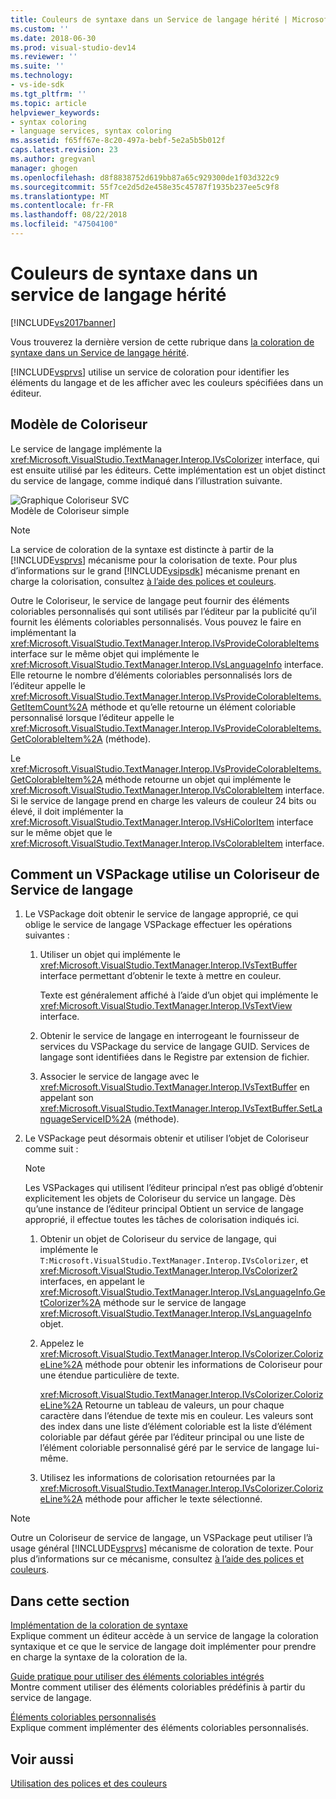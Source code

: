 ```yaml
---
title: Couleurs de syntaxe dans un Service de langage hérité | Microsoft Docs
ms.custom: ''
ms.date: 2018-06-30
ms.prod: visual-studio-dev14
ms.reviewer: ''
ms.suite: ''
ms.technology:
- vs-ide-sdk
ms.tgt_pltfrm: ''
ms.topic: article
helpviewer_keywords:
- syntax coloring
- language services, syntax coloring
ms.assetid: f65ff67e-8c20-497a-bebf-5e2a5b5b012f
caps.latest.revision: 23
ms.author: gregvanl
manager: ghogen
ms.openlocfilehash: d8f8838752d619bb87a65c929300de1f03d322c9
ms.sourcegitcommit: 55f7ce2d5d2e458e35c45787f1935b237ee5c9f8
ms.translationtype: MT
ms.contentlocale: fr-FR
ms.lasthandoff: 08/22/2018
ms.locfileid: "47504100"
---
```

# <a name="syntax-coloring-in-a-legacy-language-service"></a>Couleurs de syntaxe dans un service de langage hérité
[!INCLUDE[vs2017banner](../../includes/vs2017banner.md)]

Vous trouverez la dernière version de cette rubrique dans [la coloration de syntaxe dans un Service de langage hérité](https://docs.microsoft.com/visualstudio/extensibility/internals/syntax-coloring-in-a-legacy-language-service).  
  
[!INCLUDE[vsprvs](../../includes/vsprvs-md.md)] utilise un service de coloration pour identifier les éléments du langage et de les afficher avec les couleurs spécifiées dans un éditeur.  
  
## <a name="colorizer-model"></a>Modèle de Coloriseur  
 Le service de langage implémente la <xref:Microsoft.VisualStudio.TextManager.Interop.IVsColorizer> interface, qui est ensuite utilisé par les éditeurs. Cette implémentation est un objet distinct du service de langage, comme indiqué dans l’illustration suivante.  
  
 ![Graphique Coloriseur SVC](../../extensibility/internals/media/figlgsvccolorizer.gif "FigLgSvcColorizer")  
Modèle de Coloriseur simple  
  
> [!NOTE]
>  La service de coloration de la syntaxe est distincte à partir de la [!INCLUDE[vsprvs](../../includes/vsprvs-md.md)] mécanisme pour la colorisation de texte. Pour plus d’informations sur le grand [!INCLUDE[vsipsdk](../../includes/vsipsdk-md.md)] mécanisme prenant en charge la colorisation, consultez [à l’aide des polices et couleurs](../../extensibility/using-fonts-and-colors.md).  
  
 Outre le Coloriseur, le service de langage peut fournir des éléments coloriables personnalisés qui sont utilisés par l’éditeur par la publicité qu’il fournit les éléments coloriables personnalisés. Vous pouvez le faire en implémentant la <xref:Microsoft.VisualStudio.TextManager.Interop.IVsProvideColorableItems> interface sur le même objet qui implémente le <xref:Microsoft.VisualStudio.TextManager.Interop.IVsLanguageInfo> interface. Elle retourne le nombre d’éléments coloriables personnalisés lors de l’éditeur appelle le <xref:Microsoft.VisualStudio.TextManager.Interop.IVsProvideColorableItems.GetItemCount%2A> méthode et qu’elle retourne un élément coloriable personnalisé lorsque l’éditeur appelle le <xref:Microsoft.VisualStudio.TextManager.Interop.IVsProvideColorableItems.GetColorableItem%2A> (méthode).  
  
 Le <xref:Microsoft.VisualStudio.TextManager.Interop.IVsProvideColorableItems.GetColorableItem%2A> méthode retourne un objet qui implémente le <xref:Microsoft.VisualStudio.TextManager.Interop.IVsColorableItem> interface. Si le service de langage prend en charge les valeurs de couleur 24 bits ou élevé, il doit implémenter la <xref:Microsoft.VisualStudio.TextManager.Interop.IVsHiColorItem> interface sur le même objet que le <xref:Microsoft.VisualStudio.TextManager.Interop.IVsColorableItem> interface.  
  
## <a name="how-a-vspackage-uses-a-language-service-colorizer"></a>Comment un VSPackage utilise un Coloriseur de Service de langage  
  
1.  Le VSPackage doit obtenir le service de langage approprié, ce qui oblige le service de langage VSPackage effectuer les opérations suivantes :  
  
    1.  Utiliser un objet qui implémente le <xref:Microsoft.VisualStudio.TextManager.Interop.IVsTextBuffer> interface permettant d’obtenir le texte à mettre en couleur.  
  
         Texte est généralement affiché à l’aide d’un objet qui implémente le <xref:Microsoft.VisualStudio.TextManager.Interop.IVsTextView> interface.  
  
    2.  Obtenir le service de langage en interrogeant le fournisseur de services du VSPackage du service de langage GUID. Services de langage sont identifiées dans le Registre par extension de fichier.  
  
    3.  Associer le service de langage avec le <xref:Microsoft.VisualStudio.TextManager.Interop.IVsTextBuffer> en appelant son <xref:Microsoft.VisualStudio.TextManager.Interop.IVsTextBuffer.SetLanguageServiceID%2A> (méthode).  
  
2.  Le VSPackage peut désormais obtenir et utiliser l’objet de Coloriseur comme suit :  
  
    > [!NOTE]
    >  Les VSPackages qui utilisent l’éditeur principal n’est pas obligé d’obtenir explicitement les objets de Coloriseur du service un langage. Dès qu’une instance de l’éditeur principal Obtient un service de langage approprié, il effectue toutes les tâches de colorisation indiqués ici.  
  
    1.  Obtenir un objet de Coloriseur du service de langage, qui implémente le `T:Microsoft.VisualStudio.TextManager.Interop.IVsColorizer`, et <xref:Microsoft.VisualStudio.TextManager.Interop.IVsColorizer2> interfaces, en appelant le <xref:Microsoft.VisualStudio.TextManager.Interop.IVsLanguageInfo.GetColorizer%2A> méthode sur le service de langage <xref:Microsoft.VisualStudio.TextManager.Interop.IVsLanguageInfo> objet.  
  
    2.  Appelez le <xref:Microsoft.VisualStudio.TextManager.Interop.IVsColorizer.ColorizeLine%2A> méthode pour obtenir les informations de Coloriseur pour une étendue particulière de texte.  
  
         <xref:Microsoft.VisualStudio.TextManager.Interop.IVsColorizer.ColorizeLine%2A> Retourne un tableau de valeurs, un pour chaque caractère dans l’étendue de texte mis en couleur. Les valeurs sont des index dans une liste d’élément coloriable est la liste d’élément coloriable par défaut gérée par l’éditeur principal ou une liste de l’élément coloriable personnalisé géré par le service de langage lui-même.  
  
    3.  Utilisez les informations de colorisation retournées par la <xref:Microsoft.VisualStudio.TextManager.Interop.IVsColorizer.ColorizeLine%2A> méthode pour afficher le texte sélectionné.  
  
> [!NOTE]
>  Outre un Coloriseur de service de langage, un VSPackage peut utiliser l’à usage général [!INCLUDE[vsprvs](../../includes/vsprvs-md.md)] mécanisme de coloration de texte. Pour plus d’informations sur ce mécanisme, consultez [à l’aide des polices et couleurs](../../extensibility/using-fonts-and-colors.md).  
  
## <a name="in-this-section"></a>Dans cette section  
 [Implémentation de la coloration de syntaxe](../../extensibility/internals/implementing-syntax-coloring.md)  
 Explique comment un éditeur accède à un service de langage la coloration syntaxique et ce que le service de langage doit implémenter pour prendre en charge la syntaxe de la coloration de la.  
  
 [Guide pratique pour utiliser des éléments coloriables intégrés](../../extensibility/internals/how-to-use-built-in-colorable-items.md)  
 Montre comment utiliser des éléments coloriables prédéfinis à partir du service de langage.  
  
 [Éléments coloriables personnalisés](../../extensibility/internals/custom-colorable-items.md)  
 Explique comment implémenter des éléments coloriables personnalisés.  
  
## <a name="see-also"></a>Voir aussi  
 [Utilisation des polices et des couleurs](../../extensibility/using-fonts-and-colors.md)

